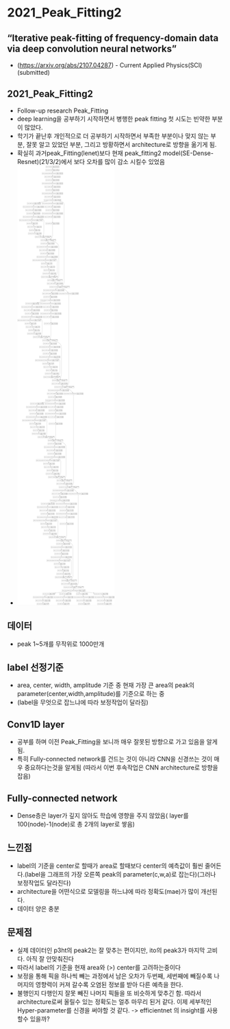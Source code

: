 # 2021_Peak_Fitting2

## “Iterative peak-fitting of frequency-domain data via deep convolution neural networks”
- (https://arxiv.org/abs/2107.04287) - Current Applied Physics(SCI)(submitted)

## 2021_Peak_Fitting2
- Follow-up research Peak_Fitting
- deep learning을 공부하기 시작하면서 병행한 peak fitting 첫 시도는 빈약한 부분이 많았다.
- 학기가 끝난후 개인적으로 더 공부하기 시작하면서 부족한 부분이나 맞지 않는 부분, 잘못 알고 있었던 부분, 그리고 방황하면서 architecture로 방향을 옮기게 됨.
- 확실히 과거peak_Fitting(lenet)보다 현재 peak_fitting2 model(SE-Dense-Resnet)(21/3/2)에서 보다 오차를 많이 감소 시킬수 있었음
- ![SE-Dense-Resnet](https://github.com/mynameisheum/2021_Peak_Fitting2/blob/main/picture_storage/SE-Dense-Resnet.png?raw=true)

## 데이터
- peak 1~5개를 무작위로 1000만개

## label 선정기준
- area, center, width, amplitude 기준 중 현재 가장 큰 area의 peak의 parameter(center,width,amplitude)를 기준으로 하는 중
- (label을 무엇으로 잡느냐에 따라 보정작업이 달라짐)

## Conv1D layer
- 공부를 하며 이전 Peak_Fitting을 보니까 매우 잘못된 방향으로 가고 있음을 알게 됨.
- 특히 Fully-connected network를 건드는 것이 아니라 CNN을 신경쓰는 것이 매우 중요하다는것을 알게됨 (따라서 이번 후속작업은 CNN architecture로 방향을 잡음)

## Fully-connected network
- Dense층은 layer가 깊지 않아도 학습에 영향을 주지 않았음( layer를 100(node)-1(node)로 총 2개의 layer로 쌓음)

## 느낀점
- label의 기준을 center로 할때가 area로 할때보다 center의 예측값이 훨씬 줄어든다.(label을 그래프의 가장 오른쪽 peak의 parameter(c,w,a)로 잡는다)(그러나 보정작업도 달라진다)
- architecture을 어떤식으로 모델링을 하느냐에 따라 정확도(mae)가 많이 개선된다.
- 데이터 양은 충분

## 문제점
- 실제 데이터인 p3ht의 peak2는 잘 맞추는 편이지만, ito의 peak3가 마지막 고비다. 아직 잘 안맞춰진다
- 따라서 label의 기준을 현재 area와 (>) center를 고려하는중이다
- 보정을 통해 픽을 하나씩 빼는 과정에서 남은 오차가 두번째, 세번째에 빼질수록 나머지의 영향력이 커져 갈수록 오염된 정보를 받아 다른 예측을 한다.
- 불행인지 다행인지 잘못 빼진 나머지 픽들을 또 비슷하게 맞추긴 함. 따라서 architecture로써 올릴수 있는 정확도는 얼추 마무리 된거 같다. 이제 세부적인 Hyper-parameter를 신경을 써야할 것 같다. -> efficientnet 의 insight를 사용할수 있을까?

